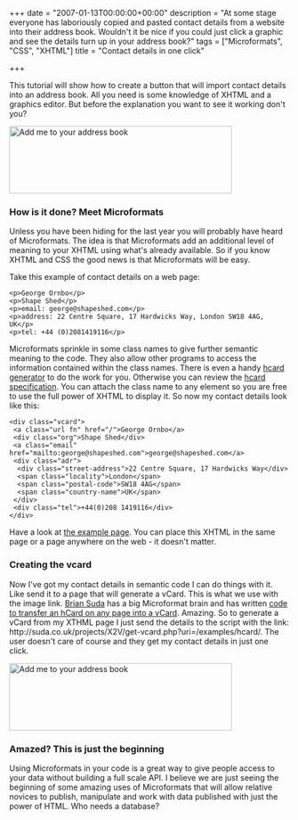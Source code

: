 +++
date = "2007-01-13T00:00:00+00:00"
description = "At some stage everyone has laboriously copied and pasted contact details from a website into their address book. Wouldn't it be nice if you could just click a graphic and see the details turn up in your address book?"
tags = ["Microformats", "CSS", "XHTML"]
title = "Contact details in one click"

+++

<p>This tutorial will show how to create a button that will import contact details into an address book. All you need is some knowledge of XHTML and a graphics editor. But before the explanation you want to see it working don't you?</p>

<a class="image" href="http://suda.co.uk/projects/X2V/get-vcard.php?uri=/examples/hcard/"><img src="/images/articles/hcard_example.jpg" alt="Add me to your address book" title="Add me to your address book" width="400" height="121" /></a>


<h3>How is it done? Meet Microformats</h3>
<p>Unless you have been hiding for the last year you will probably have heard of Microformats. The idea is that Microformats add an additional level of meaning to your XHTML using what's already available. So if you know XHTML and CSS the good news is that Microformats will be easy.</p>

<p>Take this example of contact details on a web page:</p>

    <p>George Ornbo</p>
    <p>Shape Shed</p>
    <p>email: george@shapeshed.com</p>
    <p>address: 22 Centre Square, 17 Hardwicks Way, London SW18 4AG, UK</p>
    <p>tel: +44 (0)2081419116</p>

<p>Microformats sprinkle in some class names to give further semantic meaning to the code. They also allow other programs to access the information contained within the class names.  There is even a handy <a href="http://microformats.org/code/hcard/creator">hcard generator</a> to do the work for you. Otherwise you can review the <a href="http://microformats.org/wiki/hcard">hcard specification</a>. You can attach the class name to any element so you are free to use the full power of XHTML to display it. So now my contact details look like this:</p>

    <div class="vcard">
     <a class="url fn" href="/">George Ornbo</a>
     <div class="org">Shape Shed</div>
     <a class="email" href="mailto:george@shapeshed.com">george@shapeshed.com</a>
     <div class="adr">
      <div class="street-address">22 Centre Square, 17 Hardwicks Way</div>
      <span class="locality">London</span>
      <span class="postal-code">SW18 4AG</span>
      <span class="country-name">UK</span>
     </div>
     <div class="tel">+44(0)208 1419116</div>
    </div>

<p>Have a look at <a href="/examples/hcard/">the example page</a>. You can place this XHTML in the same page or a page anywhere on the web - it doesn't matter.</p>

<h3>Creating the vcard</h3>

<p>Now I've got my contact details in semantic code I can do things with it. Like send it to a page that will generate a vCard. This is what we use with the image link. <a href="http://suda.co.uk">Brian Suda</a> has a big Microformat brain and has written <a href="http://suda.co.uk/projects/X2V/">code to transfer an hCard on any page into a vCard</a>. Amazing. So to generate a vCard from my XTHML page I just send the details to the script with the link: http://suda.co.uk/projects/X2V/get-vcard.php?uri=/examples/hcard/. The user doesn't care of course and they get my contact details in just one click.</p>

<a href="http://suda.co.uk/projects/X2V/get-vcard.php?uri=/examples/hcard/"><img src="/images/articles/hcard_example.jpg" alt="Add me to your address book" title="Add me to your address book" width="400" height="121" /></a>

<h3>Amazed? This is just the beginning</h3>

<p>Using Microformats in your code is a great way to give people access to your data without building a full scale API. I believe we are just seeing the beginning of some amazing uses of Microformats that will allow relative novices to publish, manipulate and work with data published with just the power of HTML. Who needs a database?</p>
